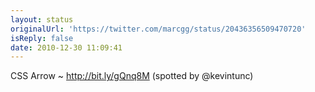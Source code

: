 ```yaml
---
layout: status
originalUrl: 'https://twitter.com/marcgg/status/20436356509470720'
isReply: false
date: 2010-12-30 11:09:41
---
```


CSS Arrow ~ http://bit.ly/gQnq8M (spotted by @kevintunc)
